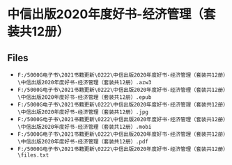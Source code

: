 # 中信出版2020年度好书-经济管理（套装共12册）

## Files

- `F:/5000G电子书\2021书籍更新\0222\中信出版2020年度好书-经济管理（套装共12册）\中信出版2020年度好书-经济管理（套装共12册）.azw3`
- `F:/5000G电子书\2021书籍更新\0222\中信出版2020年度好书-经济管理（套装共12册）\中信出版2020年度好书-经济管理（套装共12册）.epub`
- `F:/5000G电子书\2021书籍更新\0222\中信出版2020年度好书-经济管理（套装共12册）\中信出版2020年度好书-经济管理（套装共12册）.jpg`
- `F:/5000G电子书\2021书籍更新\0222\中信出版2020年度好书-经济管理（套装共12册）\中信出版2020年度好书-经济管理（套装共12册）.mobi`
- `F:/5000G电子书\2021书籍更新\0222\中信出版2020年度好书-经济管理（套装共12册）\中信出版2020年度好书-经济管理（套装共12册）.pdf`
- `F:/5000G电子书\2021书籍更新\0222\中信出版2020年度好书-经济管理（套装共12册）\files.txt`
